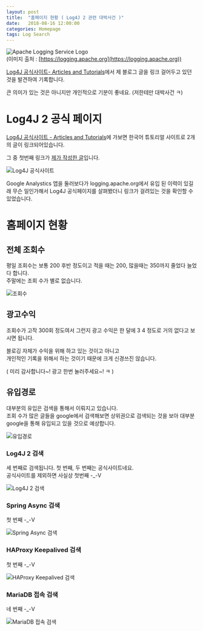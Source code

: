 ```yaml
---
layout: post
title:  "홈페이지 현황 ( Log4J 2 관련 대박사건 )"
date:   2018-08-16 12:00:00
categories: Homepage
tags: Log Search
---
```


![Apache Logging Service Logo](https://logging.apache.org/log4j/2.x/images/ls-logo.jpg)  
(이미지 출처 : [https://logging.apache.org](https://logging.apache.org))

[Log4J 공식사이트- Articles and Tutorials](http://logging.apache.org/log4j/2.x/articles.html)에서 제 블로그 글을 링크 걸어두고 있던 것을 발견하여 기록합니다.  

큰 의미가 있는 것은 아니지만 개인적으로 기분이 좋네요. (저한테만 대박사건 ㅋ)  

<!--more-->


# Log4J 2 공식 페이지

[Log4J 공식사이트 - Articles and Tutorials](http://logging.apache.org/log4j/2.x/articles.html)에 가보면 한국어 튜토리얼 사이트로 2개의 글이 링크되어있습니다.  

그 중 첫번째 링크가 [제가 작성한 글](http://dveamer.github.io/java/Log4j2.html)입니다.  


![Log4J 공식사이트](https://lh3.googleusercontent.com/HpHkiMvj6SOyYprkjpA18E3Yg1GyOSGEk2SnEzFP7lH-vEKEQKe_SZ3tVQYTDhWU1Sro2ApYqyJGsUFZdEd-LFF7jTNz316Oa1yFMIWNI77Q3RXy8MbAmsb7xugyPlrGN3WOjbnF7qREpNx3pyEaAfkWCe3NgGFP3JMoFV0aEh96pmuFByCFlfxXudbdQkMGLBuy4RnVyEGg9Kt0pdH7d6hoi11ieDk0P82S7Ppwnpp7h4LZp484w4DJcvRBt0GWNssgmGqNcjD7BdmCXOgJi_MIbr3Io1jwyP4HC310DODCC89Qm-fCmNv4m44LxbddakMkC76cL_uVqgk9wrulqWJElDRqmj2LIvatTSLwxX_mMA619YtGg0q6mOut6c4BCRJPNu1fw23fjN2C8YLH1Y16JlX6luIE8dHpr2_5oYUSsxfjaoB3cCgR8QkdJ5ScAhty2B0roAkBz9GREs4tprqar9txGaWVjpTq7blExlZLyyRCZF3EJ3qV6HzEwskv8qsVKKo2lfszbYcdRYyGV3Xb5npHam_UMYGpvNcDU9RMNepkzCT33yGv755HspijLRdx8nhWgXMzVtnxGwkzhMDHuQHvKPfiXlfVXplPa_AsNdRalin0UFYx84oQYqzBFQIdQ68bt8Lop9ud-VC0amvHWr2gV6gJ=w1003-h637-no)

Google Analystics 앱을 둘러보다가 logging.apache.org에서 유입 된 이력이 있길래 무슨 일인가해서 Log4J 공식페이지를 살펴봤더니 링크가 걸려있는 것을 확인할 수 있었습니다.  

# 홈페이지 현황

## 전체 조회수

평일 조회수는 보통 200 후반 정도이고 적을 때는 200, 많을때는 350까지 줄었다 늘었다 합니다.  
주말에는 조회 수가 별로 없습니다.  

![조회수](https://lh3.googleusercontent.com/58vvECWUNofOzLfk9brk64qxa5ackxa2C8e_3Wnz_5GuArrVrgxnL11-7T56Le3ZhXWW0JRslfw8_jVBa1vxwZ6DB6GsyzI86-3PVJYiMz_JKJlz0ZmVQihmu3XHeA8V3eoU6lInBTwSc8hc5QhCLmM9YeyjbG5M4i9Uyrz4B8xGbjYSwy76OHr7rekatkZqcJmcxGBBcp2PVlaJTe_srx-jSVd5GFsrewRBYlSk0Ex5pJf_50g7Bjzfq8FMmoo52QT1UARZ23LAwHhNF6urQg4CYsw9YFAUGrvJJ-PVHrZ29sF3yeVbqKklM4d3sr4ePAMjCU4z4M89bhnh9zHa402j2WzdvGkqGQJlrQx6OJigkzNLkDfGpDtfyDIXM-XUZb_1w7F3CHOR7y1i7gH5XMQGNOkMpNSTMJugvRNAYxcPoOO-UCKCGB0I1VC6qh5_2jXM7zUSqovUuoynu2jUCgrYLGHgPozJn2iQ7UtgDpWPFK28jkVLGbKcUbC9X24m7cPKWIZFWrfhtJ4y-Jo7tHgksZoTZVFr9WZvkHZgwVOOae-nVqd0r1fa1htXzqJl8V6uC9lTqlI0AMfhwtIsQq1N3ZH_bzJV2lCoMdL3MG4fRY-2w3pn5jrH6GlqeIH7VKkmFw6UeQriwcpBzkMAE1NJp-izw0G5=w377-h670-no)

## 광고수익

조회수가 고작 300회 정도여서 그런지 광고 수익은 한 달에 $3~$4 정도로 거의 없다고 보시면 됩니다.  

블로깅 자체가 수익을 위해 하고 있는 것이고 아니고  
개인적인 기록을 위해서 하는 것이기 때문에 크게 신경쓰진 않습니다.  

( 미리 감사합니다~! 광고 한번 눌러주세요~! ㅋ )  

## 유입경로

대부분의 유입은 검색을 통해서 이뤄지고 있습니다.  
조회 수가 많은 글들을 google에서 검색해보면 상위권으로 검색되는 것을 보아 대부분 google을 통해 유입되고 있을 것으로 예상합니다.  

![유입경로](https://lh3.googleusercontent.com/s94nftv-dcww4ZJaL1Js4ieOqCcJ0Z8Axi8Fb8lZommCVJ_HJSEvNLYvZgMyzPZehl8BSY2wik1JJmjEB7JJA2n6V537HZMhdJPAoN6EL87q_hSmbOBrs7heEIV31RF5vuEEhepVqTIkBaPwK91efVa117jZHz8CBDnq091I_Gwdxbfl_Fzrg4BwgV5WtnxZo5jzBcJdCNyu7ePu75AxLbF5gRs013Bl5bztsuLXLm3fu4VRYOcTj8hKtyK7wZY-5cbm7nG7tAgQcxJVuiEO0C4EVawWQS8MSMHcTv_0XAhDik0L4juo19WIWAYp2KyAYQIuOU0Brn0qZcWV8hxlj9zWbBwY3Br49uWITRlGQvD4IxAYQx_lGL1RP5UXWGj4eGEcnTTbF90DVuBT6Tkpw_xWQmsqROhAHIqOrtmGQmU5omTEpOC-RpeTaN8QcxNXjBzZQM5A9Q3UF_LNtWKSycqo8-pnd_sGlSOzGAy5dKAv7iRP4CBMrgTX_8JQdNRzw8kwRRv_OiAC7GE_idUP0xEyzFDsDWdkfqk5ItUm3xsT9Sx8A1g7CXQ7M4GLRweTCdDPR_h-JDr9Pn3Y7s6aKOm_CUDK8RdoUHD2EngpDlTpoJIKuovKwtFywlrSLaMBcIErwAwnzBW3__4N7LiUzFK6EYSaGlbc=w359-h637-no)

### Log4J 2 검색

세 번째로 검색됩니다. 첫 번째, 두 번째는 공식사이트네요.  
공식사이트를 제외하면 사실상 첫번째 -_-V  

![Log4J 2 검색](https://lh3.googleusercontent.com/12ArFiLK2Bqbox5yxkRsgWMqR2rL3MQ0KT0VBYjw7OkXMJuuBUo1aeJb-RMHjtS_LdAMKr_KsTiiV1FgttQvsgtW76c_9UsS6lHcoLAOIkKdPcomoLcbDokvAla18hF7BWASO4IgAJuNbyLYd8BlWNnDT4eeJolKuLKFbkmwbRxVJSpeugQpcKetONSDl_DHyx-XDGnydia_V3DQV-0c99XsfW9AVv8LYRivDyDajJ6d4gPSxw8P9-spyW_p-jWI1obcRYt3d7fDFhVOUaOkyJnWG6Sl6G2mB3OY3ZX3I527nREEU15jb6lTE5_MC-ElLZr8saewzT6mgXwPCHC7Me7vZLR2KISFe6V_ivTiEilz0AN5_CDoHb89WHm_MtpPa-19RxM8wDWOiM_d-6YZ4MpaJkNGaRMmrrm_l2UNwP5r53l9XZgMRAwao9ZJ9PL_jXHMvE6_lxTFs6UCpmCBJjB6WcHalbpQm_tZX_XCqrSia1xCqg31EiwCUMV47NWG44mD42k3x7NrlW8n4bYBli6moF_w-6MWzA5CaoRj8cwrsZnWS8iN8jSXddw3SVL2dpMcAiCM_Mzan2QiN-Wy1HBFoCuw7oAPugH09X_PuGaf43wdUbwDcCaDQcimeWy3zaTQ07S2IzZyz-sMNE5NsbBzlaE-6crV=w359-h637-no)

### Spring Async 검색

첫 번째 -_-V  

![Spring Async 검색](https://lh3.googleusercontent.com/_av-CC1LlKUcVz5kEAJWb7f8I39ePV5YrSmGQ8xkbcJ21Y3Ke_vdSDoSIrGgiLobjHAsXJIL2x2uQWIAUE5d8M7TyzeBPVpp2-LPgVWn4kBB8f8obZQlCCgyRdOYeYu75c10xi1hW1rpsaMV497x1grzXOh-Vf2QGobSWwKEI3HO9_dEMYLvUWn8hlSB_s8SBUztDfN98ipLAfQoKzctll2mazPzH2pOkEL5YbRCqWfElcm2Rok9DXpxWRZvNaIkg9JSbSSmc4hSJ7mUNyKh5XGnvVKcmIyoTF5rvM6NFoMI5JHYDil8x_K0HPPRoByPKYwH-JTBnG7-p_L6dHYzCxPmB3jT3xthxnSXpAH6vq64lFpHol8YGidZ7vp7807AjhGzMxMKV6-iCSRtADTNtnuUjp_l0SutHEf7qE6F1tnt-g9QWTTDouaB6bpRpnimZABZo-j_R9dkLFqAFGAStshfAAkIxSKqlRZjKRzdZkNmaQ-EuXaq2ZtiAtH1b7c1LV6Zeb9QO4IQPDkhmiF35rx3FxsAexKgoLFecdq-_JkVqi80Y-MyetaqUHKnR12VL3zRwdB31a0eLQYBo4aDAKyoGpbsp2HN6O1Z_muHjjgnKUWRmwSG63rGkVTnKWJY6e6Waa38G5j8lceZihbjKg7MAn5JIFM1=w359-h637-no)

### HAProxy Keepalived 검색

첫 번째 -_-V  

![HAProxy Keepalived 검색](https://lh3.googleusercontent.com/-iJlavR5im5kwxlFnoG20beOKbsojBpenzl0y7ifsP0v6Z9R-AYj8zGQCOeGenSA6tNz181ALxA6F8g8ROATnjXxvRex1i14oXemLSeMUOF7_FAhRSQv6xzTw0C9T8r5mdgEKF-wpir76CX7wd2jWqIDtNVbFkflHfNC2UmlR15iV172NRUV62mLuRqH05pVrj5y_kpTDTnmeIwW-o8UPdWoBwa2UDTiJjNePNWagQhso0MU0g9THDs56-Sehsv39nw0W_xs_g5wbC4VbcuUQMYviypfAopQ7VsHJ0MHuG5b6i7h4YXJn4gjlStMweDrmVwKmqRpIMpnLes6qWwtrWGc6MlvfOYg5JioN6HGLXvIy8q0Ob8vx4VXt8bdUUz73G7MmamlZIlr__tJVPX9t6E-Cqvjj7BazzJM5HbD1n4evDKvWDTYS-_wQz1jbqRUOuwZR2dKTqk8W7C2MWeoHIIAWfwOUprhlT9i6UUL_88FqfIDzhjWd1NfnEm6tHX9SGRHpZysSA1gYpPffU3AF72EThu4Mgh40tAHR7PPLguzwkqcJEB8i9wn7KweLS_STuqdVYLcpPXFRmdONA5X4NcUBDmrTfElOxuzqsR4fo4S3DHaaHBT6uIy_BMvJMtKmYl5DVWicJzfoovPTlvOH10gkVkM6tq0=w359-h637-no)

### MariaDB 접속 검색

네 번째 -_-V  

![MariaDB 접속 검색](https://lh3.googleusercontent.com/zLo9XV8ybku3pxsXSBr0mOI4qm9UZ_UFoKoy8MtALGCD85d45WmoYq31WBdHgZZJ8TC-YC6wOPSLtErYKvZt5RltA3AICCgzlbOhda_BUHbAq-vOekT3XgG4JeQlqaEId93RK2e06R_tfRmZqBxAEB5wX6jft1D_6wGRo3aS0FmoYpEpdq6EjJEzxieNL-iwHv9qjha7Jpz0ckkILk36KY3J0QGNVT85DJPUpACjO2Yw7HFjjfK_1la9lOGyQg-Th3cnc9l9Ij7aLffP0fu7oolbO_nVuPxdWZlHpclnmHZJJdW2ZatDjan7gsr2rIxQi1bIl3vgcDiq59kB5Hbhf8xacKNASVmrzys4Amb0i8PGSUAH4L7Cd5YyPHfz_5m3gNHOG0UwzxbmSR5cAK9aKNG2jUK7wVKKICX6w54EAhNtydMbWAfLHlVmPVsHltSlUC_JD5543h57yleuAs0KRAoIxd8YTuF51jaMAJl77EFh61BEeI2B2G8A3eCx2f__9L-14yy3BqpNbMHO8GWobJGH6jb8SbG8kcbSNSNst-3-4UUEhbfgP2Tq3sQTKR1nIOG5n0muWZMX3xPiwD1WTixGa4Jt0Ww0qUIyJcUm7HF17aSKirMlpysL9_kDk1rF_WyvEWCCoPgDRx8s0pVkSvHIGehCr__S=w359-h637-no)


